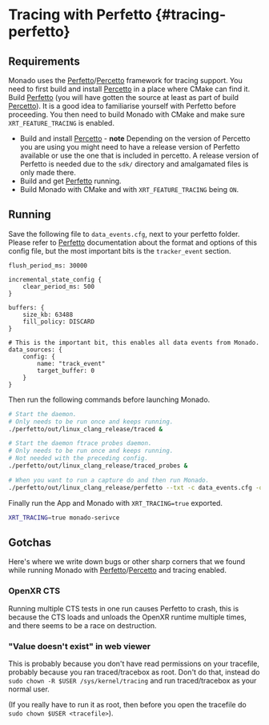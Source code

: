 # Tracing with Perfetto {#tracing-perfetto}

<!--
Copyright 2021-2023, Collabora, Ltd. and the Monado contributors
SPDX-License-Identifier: BSL-1.0
-->

## Requirements

Monado uses the [Perfetto][]/[Percetto][] framework for tracing support. You
need to first build and install [Percetto][] in a place where CMake can find it.
Build [Perfetto][] (you will have gotten the source at least as part of build
[Percetto][]). It is a good idea to familiarise yourself with Perfetto before
proceeding. You then need to build Monado with CMake and make sure
`XRT_FEATURE_TRACING` is enabled.

* Build and install [Percetto][] - **note** Depending on the version of Percetto
  you are using you might need to have a release version of Perfetto available
  or use the one that is included in percetto. A release version of Perfetto is
  needed due to the `sdk/` directory and amalgamated files is only made there.
* Build and get [Perfetto][] running.
* Build Monado with CMake and with `XRT_FEATURE_TRACING` being `ON`.

## Running

Save the following file to `data_events.cfg`, next to your perfetto folder.
Please refer to [Perfetto][] documentation about the format and options of this
config file, but the most important bits is the `tracker_event` section.

```none
flush_period_ms: 30000

incremental_state_config {
	clear_period_ms: 500
}

buffers: {
	size_kb: 63488
	fill_policy: DISCARD
}

# This is the important bit, this enables all data events from Monado.
data_sources: {
	config: {
		name: "track_event"
		target_buffer: 0
	}
}
```

Then run the following commands before launching Monado.

```bash
# Start the daemon.
# Only needs to be run once and keeps running.
./perfetto/out/linux_clang_release/traced &

# Start the daemon ftrace probes daemon.
# Only needs to be run once and keeps running.
# Not needed with the preceding config.
./perfetto/out/linux_clang_release/traced_probes &

# When you want to run a capture do and then run Monado.
./perfetto/out/linux_clang_release/perfetto --txt -c data_events.cfg -o /tmp/trace.protobuf
```

Finally run the App and Monado with `XRT_TRACING=true` exported.

```bash
XRT_TRACING=true monado-serivce
```

## Gotchas

Here's where we write down bugs or other sharp corners that we found while
running Monado with [Perfetto][]/[Percetto][] and tracing enabled.

### OpenXR CTS

Running multiple CTS tests in one run causes Perfetto to crash, this is because
the CTS loads and unloads the OpenXR runtime multiple times, and there seems to
be a race on destruction.

### "Value doesn't exist" in web viewer

This is probably because you don't have read permissions on your tracefile,
probably because you ran traced/tracebox as root. Don't do that, instead do
`sudo chown -R $USER /sys/kernel/tracing` and run traced/tracebox as your normal
user.

(If you really have to run it as root, then before you open the tracefile do
`sudo chown $USER <tracefile>`).


[Perfetto]: https://perfetto.dev
[Percetto]: https://github.com/olvaffe/percetto
